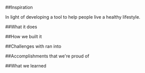 ##Inspiration

In light of developing a tool to help people live a healthy lifestyle. 

##What it does

##How we built it

##Challenges with ran into

##Accomplishments that we're proud of 

##What we learned